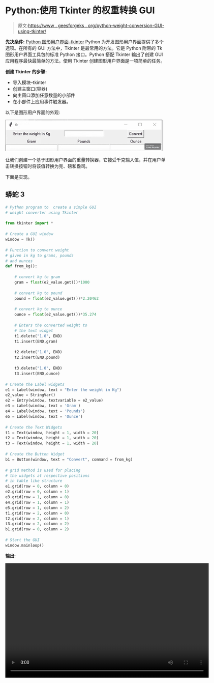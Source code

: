 # Python:使用 Tkinter 的权重转换 GUI

> 原文:[https://www . geesforgeks . org/python-weight-conversion-GUI-using-tkinter/](https://www.geeksforgeeks.org/python-weight-conversion-gui-using-tkinter/)

**先决条件:** [Python 图形用户界面–tkinter](https://www.geeksforgeeks.org/python-gui-tkinter/)
Python 为开发图形用户界面提供了多个选项。在所有的 GUI 方法中，Tkinter 是最常用的方法。它是 Python 附带的 Tk 图形用户界面工具包的标准 Python 接口。Python 搭配 Tkinter 输出了创建 GUI 应用程序最快最简单的方法。使用 Tkinter 创建图形用户界面是一项简单的任务。

**创建 Tkinter 的步骤:**

*   导入模块–tkinter
*   创建主窗口(容器)
*   向主窗口添加任意数量的小部件
*   在小部件上应用事件触发器。

以下是图形用户界面的外观:

![](img/5c7ee93a048f0c306b02a0d3eaf72740.png)

让我们创建一个基于图形用户界面的重量转换器，它接受千克输入值，并在用户单击转换按钮时将该值转换为克、磅和盎司。

下面是实现。

## 蟒蛇 3

```py
# Python program to  create a simple GUI 
# weight converter using Tkinter

from tkinter import *

# Create a GUI window
window = Tk()

# Function to convert weight
# given in kg to grams, pounds
# and ounces
def from_kg():

    # convert kg to gram
    gram = float(e2_value.get())*1000

    # convert kg to pound
    pound = float(e2_value.get())*2.20462

    # convert kg to ounce
    ounce = float(e2_value.get())*35.274

    # Enters the converted weight to
    # the text widget
    t1.delete("1.0", END)
    t1.insert(END,gram)

    t2.delete("1.0", END)
    t2.insert(END,pound)

    t3.delete("1.0", END)
    t3.insert(END,ounce)

# Create the Label widgets
e1 = Label(window, text = "Enter the weight in Kg")
e2_value = StringVar()
e2 = Entry(window, textvariable = e2_value)
e3 = Label(window, text = 'Gram')
e4 = Label(window, text = 'Pounds')
e5 = Label(window, text = 'Ounce')

# Create the Text Widgets
t1 = Text(window, height = 1, width = 20)
t2 = Text(window, height = 1, width = 20)
t3 = Text(window, height = 1, width = 20)

# Create the Button Widget
b1 = Button(window, text = "Convert", command = from_kg)

# grid method is used for placing
# the widgets at respective positions
# in table like structure
e1.grid(row = 0, column = 0)
e2.grid(row = 0, column = 1)
e3.grid(row = 1, column = 0)
e4.grid(row = 1, column = 1)
e5.grid(row = 1, column = 2)
t1.grid(row = 2, column = 0)
t2.grid(row = 2, column = 1)
t3.grid(row = 2, column = 2)
b1.grid(row = 0, column = 2)

# Start the GUI
window.mainloop()
```

**输出:**

<video class="wp-video-shortcode" id="video-372730-1" width="640" height="360" preload="metadata" controls=""><source type="video/mp4" src="https://media.geeksforgeeks.org/wp-content/uploads/20210114100939/FreeOnlineScreenRecorderProject6.mp4?_=1">[https://media.geeksforgeeks.org/wp-content/uploads/20210114100939/FreeOnlineScreenRecorderProject6.mp4](https://media.geeksforgeeks.org/wp-content/uploads/20210114100939/FreeOnlineScreenRecorderProject6.mp4)</video>